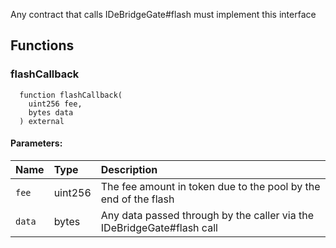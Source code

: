 Any contract that calls IDeBridgeGate#flash must implement this interface


## Functions
### flashCallback
```solidity
  function flashCallback(
    uint256 fee,
    bytes data
  ) external
```


#### Parameters:
| Name | Type | Description                                                          |
| :--- | :--- | :------------------------------------------------------------------- |
|`fee` | uint256 | The fee amount in token due to the pool by the end of the flash
|`data` | bytes | Any data passed through by the caller via the IDeBridgeGate#flash call


